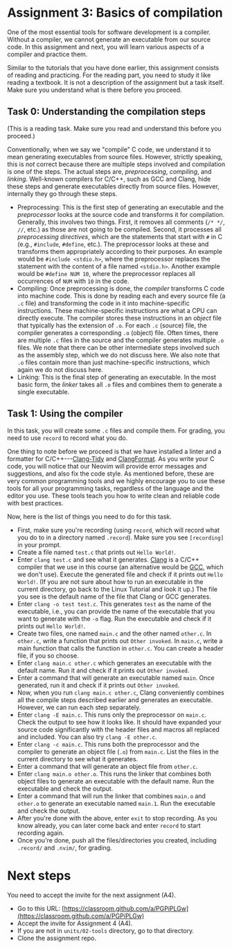 # Assignment 3: Basics of compilation

One of the most essential tools for software development is a compiler. Without a compiler, we
cannot generate an executable from our source code. In this assignment and next, you will learn
various aspects of a compiler and practice them.

Similar to the tutorials that you have done earlier, this assignment consists of reading and
practicing. For the reading part, you need to study it like reading a textbook. It is not a
description of the assignment but a task itself. Make sure you understand what is there before you
proceed.

## Task 0: Understanding the compilation steps

(This is a reading task. Make sure you read and understand this before you proceed.)

Conventionally, when we say we "compile" C code, we understand it to mean generating executables
from source files. However, strictly speaking, this is *not* correct because there are multiple
steps involved and compilation is one of the steps. The actual steps are, *preprocessing*,
*compiling*, and *linking*. Well-known compilers for C/C++, such as GCC and Clang, hide these steps
and generate executables directly from source files. However, internally they go through these
steps.

* Preprocessing: This is the first step of generating an executable and the *preprocessor* looks at
  the source code and transforms it for compilation. Generally, this involves two things. First, it
  removes all comments (`/* */`, `//`, etc.) as those are not going to be compiled. Second, it
  processes all *preprocessing directives*, which are the statements that start with `#` in C (e.g.,
  `#include`, `#define`, etc.). The preprocessor looks at these and transforms them appropriately
  according to their purposes. An example would be `#include <stdio.h>`, where the preprocessor
  replaces the statement with the content of a file named `<stdio.h>`. Another example would be
  `#define NUM 10`, where the preprocessor replaces all occurrences of `NUM` with `10` in the code.
* Compiling: Once preprocessing is done, the *compiler* transforms C code into machine code. This is
  done by reading each and every source file (a `.c` file) and transforming the code in it into
  machine-specific instructions. These machine-specific instructions are what a CPU can directly
  execute. The compiler stores these instructions in an *object* file that typically has the
  extension of `.o`. For each `.c` (source) file, the compiler generates a corresponding `.o`
  (object) file. Often times, there are multiple `.c` files in the source and the compiler generates
  multiple `.o` files. We note that there can be other intermediate steps involved such as the
  assembly step, which we do not discuss here. We also note that `.o` files contain more than just
  machine-specific instructions, which again we do not discuss here.
* Linking: This is the final step of generating an executable. In the most basic form, the *linker*
  takes all `.o` files and combines them to generate a single executable.

## Task 1: Using the compiler

In this task, you will create some `.c` files and compile them. For grading, you need to use
`record` to record what you do.

One thing to note before we proceed is that we have installed a linter and a formatter for
C/C++---[Clang-Tidy](https://clang.llvm.org/extra/clang-tidy/index.html) and
[ClangFormat](https://clang.llvm.org/docs/ClangFormat.html). As you write your C code, you will
notice that our Neovim will provide error messages and suggestions, and also fix the code style. As
mentioned before, these are very common programming tools and we highly encourage you to use these
tools for all your programming tasks, regardless of the language and the editor you use. These tools
teach you how to write clean and reliable code with best practices.

Now, here is the list of things you need to do for this task.

* First, make sure you're recording (using `record`, which will record what you do to in a directory
  named `.record`). Make sure you see `[recording]` in your prompt.
* Create a file named `test.c` that prints out `Hello World!`.
* Enter `clang test.c` and see what it generates. [Clang](https://clang.llvm.org/) is a C/C++
  compiler that we use in this course (an alternative would be [GCC](https://gcc.gnu.org/), which we
  don't use). Execute the generated file and check if it prints out `Hello World!`. (If you are not
  sure about how to run an executable in the current directory, go back to the Linux Tutorial and
  look it up.) The file you see is the default name of the file that Clang or GCC generates.
* Enter `clang -o test test.c`. This generates `test` as the name of the executable, i.e., you can
  provide the name of the executable that you want to generate with the `-o` flag. Run the
  executable and check if it prints out `Hello World!`.
* Create two files, one named `main.c` and the other named `other.c`. In `other.c`, write a function
  that prints out `Other invoked`. In `main.c`, write a main function that calls the function in
  `other.c`. You can create a header file, if you so choose.
* Enter `clang main.c other.c` which generates an executable with the default name. Run it and check
  if it prints out `Other invoked`.
* Enter a command that will generate an executable named `main`. Once generated, run it and check if
  it prints out `Other invoked`.
* Now, when you run `clang main.c other.c`, Clang conveniently combines all the compile steps
  described earlier and generates an executable. However, we can run each step separately.
* Enter `clang -E main.c`. This runs only the preprocessor on `main.c`. Check the output to see how
  it looks like. It should have expanded your source code significantly with the header files and
  macros all replaced and included. You can also try `clang -E other.c`.
* Enter `clang -c main.c`. This runs both the preprocessor and the compiler to generate an object
  file (`.o`) from `main.c`. List the files in the current directory to see what it generates.
* Enter a command that will generate an object file from `other.c`.
* Enter `clang main.o other.o`. This runs the linker that combines both object files to generate an
  executable with the default name. Run the executable and check the output.
* Enter a command that will run the linker that combines `main.o` and `other.o` to generate an
  executable named `main.1`. Run the executable and check the output.
* After you're done with the above, enter `exit` to stop recording. As you know already, you can
  later come back and enter `record` to start recording again.
* Once you're done, push all the files/directories you created, including `.record/` and `.nvim/`,
  for grading.

# Next steps

You need to accept the invite for the next assignment (A4).

* Go to this URL: [https://classroom.github.com/a/PGPiPLGw](https://classroom.github.com/a/PGPiPLGw)
* Accept the invite for Assignment 4 (A4).
* If you are not in `units/02-tools` directory, go to that directory.
* Clone the assignment repo.
